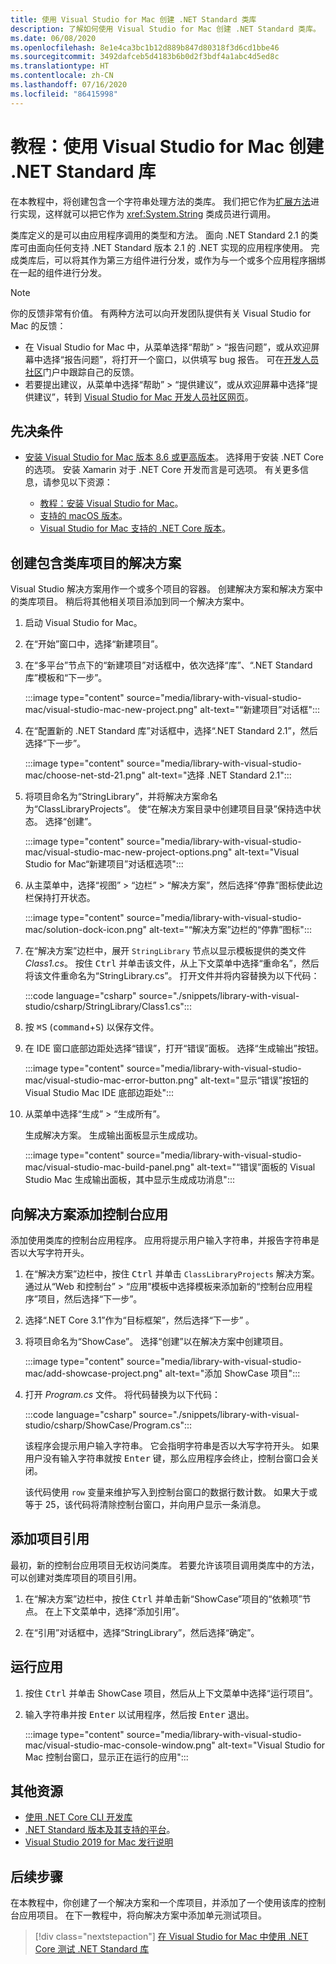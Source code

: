 ```yaml
---
title: 使用 Visual Studio for Mac 创建 .NET Standard 类库
description: 了解如何使用 Visual Studio for Mac 创建 .NET Standard 类库。
ms.date: 06/08/2020
ms.openlocfilehash: 8e1e4ca3bc1b12d889b847d80318f3d6cd1bbe46
ms.sourcegitcommit: 3492dafceb5d4183b6b0d2f3bdf4a1abc4d5ed8c
ms.translationtype: HT
ms.contentlocale: zh-CN
ms.lasthandoff: 07/16/2020
ms.locfileid: "86415998"
---
```

# <a name="tutorial-create-a-net-standard-library-using-visual-studio-for-mac"></a>教程：使用 Visual Studio for Mac 创建 .NET Standard 库

在本教程中，将创建包含一个字符串处理方法的类库。 我们把它作为[扩展方法](../../csharp/programming-guide/classes-and-structs/extension-methods.md)进行实现，这样就可以把它作为 <xref:System.String> 类成员进行调用。

类库定义的是可以由应用程序调用的类型和方法。 面向 .NET Standard 2.1 的类库可由面向任何支持 .NET Standard 版本 2.1 的 .NET 实现的应用程序使用。 完成类库后，可以将其作为第三方组件进行分发，或作为与一个或多个应用程序捆绑在一起的组件进行分发。

> [!NOTE]
> 你的反馈非常有价值。 有两种方法可以向开发团队提供有关 Visual Studio for Mac 的反馈：
>
> - 在 Visual Studio for Mac 中，从菜单选择“帮助” > “报告问题”，或从欢迎屏幕中选择“报告问题”，将打开一个窗口，以供填写 bug 报告。 可在[开发人员社区](https://developercommunity.visualstudio.com/spaces/41/index.html)门户中跟踪自己的反馈。
> - 若要提出建议，从菜单中选择“帮助” > “提供建议”，或从欢迎屏幕中选择“提供建议”，转到 [Visual Studio for Mac 开发人员社区网页](https://developercommunity.visualstudio.com/content/idea/post.html?space=41)。

## <a name="prerequisites"></a>先决条件

* [安装 Visual Studio for Mac 版本 8.6 或更高版本](https://visualstudio.microsoft.com/vs/mac/?utm_medium=microsoft&utm_source=docs.microsoft.com&utm_campaign=inline+link)。 选择用于安装 .NET Core 的选项。 安装 Xamarin 对于 .NET Core 开发而言是可选项。 有关更多信息，请参见以下资源：

  * [教程：安装 Visual Studio for Mac](/visualstudio/mac/installation)。
  * [支持的 macOS 版本](../install/dependencies.md?pivots=os-macos)。
  * [Visual Studio for Mac 支持的 .NET Core 版本](/visualstudio/mac/net-core-support)。

## <a name="create-a-solution-with-a-class-library-project"></a>创建包含类库项目的解决方案

Visual Studio 解决方案用作一个或多个项目的容器。 创建解决方案和解决方案中的类库项目。 稍后将其他相关项目添加到同一个解决方案中。

1. 启动 Visual Studio for Mac。

1. 在“开始”窗口中，选择“新建项目”。

1. 在“多平台”节点下的“新建项目”对话框中，依次选择“库”、“.NET Standard 库”模板和“下一步”。

   :::image type="content" source="media/library-with-visual-studio-mac/visual-studio-mac-new-project.png" alt-text="“新建项目”对话框":::

1. 在“配置新的 .NET Standard 库”对话框中，选择“.NET Standard 2.1”，然后选择“下一步”。

   :::image type="content" source="media/library-with-visual-studio-mac/choose-net-std-21.png" alt-text="选择 .NET Standard 2.1":::

1. 将项目命名为“StringLibrary”，并将解决方案命名为“ClassLibraryProjects”。 使“在解决方案目录中创建项目目录”保持选中状态。 选择“创建”。

   :::image type="content" source="media/library-with-visual-studio-mac/visual-studio-mac-new-project-options.png" alt-text="Visual Studio for Mac“新建项目”对话框选项":::

1. 从主菜单中，选择“视图” > “边栏” > “解决方案”，然后选择“停靠”图标使此边栏保持打开状态。

   :::image type="content" source="media/library-with-visual-studio-mac/solution-dock-icon.png" alt-text="“解决方案”边栏的“停靠”图标":::

1. 在“解决方案”边栏中，展开 `StringLibrary` 节点以显示模板提供的类文件 *Class1.cs*。 按住 <kbd>Ctrl</kbd> 并单击该文件，从上下文菜单中选择“重命名”，然后将该文件重命名为“StringLibrary.cs”。 打开文件并将内容替换为以下代码：

   :::code language="csharp" source="./snippets/library-with-visual-studio/csharp/StringLibrary/Class1.cs":::

1. 按 <kbd>⌘</kbd><kbd>S</kbd> (<kbd>command</kbd>+<kbd>S</kbd>) 以保存文件。

1. 在 IDE 窗口底部边距处选择“错误”，打开“错误”面板。 选择“生成输出”按钮。

   :::image type="content" source="media/library-with-visual-studio-mac/visual-studio-mac-error-button.png" alt-text="显示“错误”按钮的 Visual Studio Mac IDE 底部边距处":::

1. 从菜单中选择“生成” > “生成所有”。

   生成解决方案。 生成输出面板显示生成成功。

   :::image type="content" source="media/library-with-visual-studio-mac/visual-studio-mac-build-panel.png" alt-text="“错误”面板的 Visual Studio Mac 生成输出面板，其中显示生成成功消息":::

## <a name="add-a-console-app-to-the-solution"></a>向解决方案添加控制台应用

添加使用类库的控制台应用程序。 应用将提示用户输入字符串，并报告字符串是否以大写字符开头。

1. 在“解决方案”边栏中，按住 <kbd>Ctrl</kbd> 并单击 `ClassLibraryProjects` 解决方案。 通过从“Web 和控制台” > “应用”模板中选择模板来添加新的“控制台应用程序”项目，然后选择“下一步”。

1. 选择“.NET Core 3.1”作为“目标框架”，然后选择“下一步”  。

1. 将项目命名为“ShowCase”。 选择“创建”以在解决方案中创建项目。

   :::image type="content" source="media/library-with-visual-studio-mac/add-showcase-project.png" alt-text="添加 ShowCase 项目":::

1. 打开 *Program.cs* 文件。 将代码替换为以下代码：

   :::code language="csharp" source="./snippets/library-with-visual-studio/csharp/ShowCase/Program.cs":::

   该程序会提示用户输入字符串。 它会指明字符串是否以大写字符开头。 如果用户没有输入字符串就按 <kbd>Enter</kbd> 键，那么应用程序会终止，控制台窗口会关闭。

   该代码使用 `row` 变量来维护写入到控制台窗口的数据行数计数。 如果大于或等于 25，该代码将清除控制台窗口，并向用户显示一条消息。

## <a name="add-a-project-reference"></a>添加项目引用

最初，新的控制台应用项目无权访问类库。 若要允许该项目调用类库中的方法，可以创建对类库项目的项目引用。

1. 在“解决方案”边栏中，按住 <kbd>Ctrl</kbd> 并单击新“ShowCase”项目的“依赖项”节点。 在上下文菜单中，选择“添加引用”。

1. 在“引用”对话框中，选择“StringLibrary”，然后选择“确定”。

## <a name="run-the-app"></a>运行应用

1. 按住 <kbd>Ctrl</kbd> 并单击 ShowCase 项目，然后从上下文菜单中选择“运行项目”。

1. 输入字符串并按 <kbd>Enter</kbd> 以试用程序，然后按 <kbd>Enter</kbd> 退出。

   :::image type="content" source="media/library-with-visual-studio-mac/visual-studio-mac-console-window.png" alt-text="Visual Studio for Mac 控制台窗口，显示正在运行的应用":::

## <a name="additional-resources"></a>其他资源

* [使用 .NET Core CLI 开发库](libraries.md)
* [.NET Standard 版本及其支持的平台](../../standard/net-standard.md)。
* [Visual Studio 2019 for Mac 发行说明](/visualstudio/releasenotes/vs2019-mac-relnotes)

## <a name="next-steps"></a>后续步骤

在本教程中，你创建了一个解决方案和一个库项目，并添加了一个使用该库的控制台应用项目。 在下一教程中，将向解决方案中添加单元测试项目。

> [!div class="nextstepaction"]
> [在 Visual Studio for Mac 中使用 .NET Core 测试 .NET Standard 库](testing-library-with-visual-studio-mac.md)
